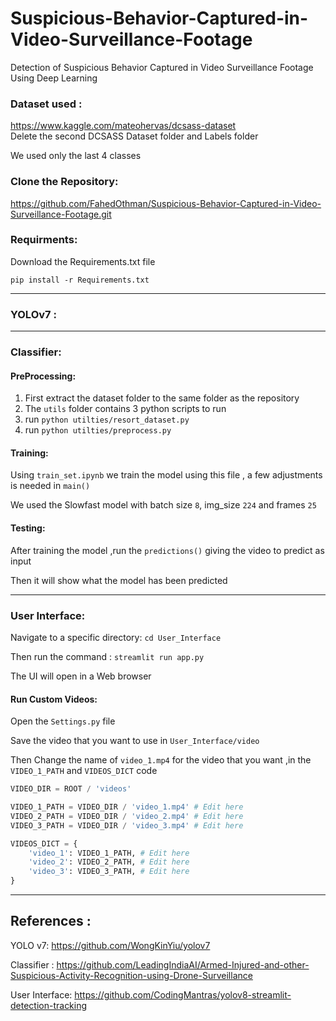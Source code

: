 # Suspicious-Behavior-Captured-in-Video-Surveillance-Footage
Detection of Suspicious Behavior Captured in Video Surveillance Footage Using Deep Learning

### Dataset used :
 https://www.kaggle.com/mateohervas/dcsass-dataset   
 Delete the second DCSASS Dataset folder and Labels folder
 
 We used only the last 4 classes
 
### Clone the Repository:
https://github.com/FahedOthman/Suspicious-Behavior-Captured-in-Video-Surveillance-Footage.git

### Requirments:
Download the Requirements.txt file 

`pip install -r Requirements.txt`

---------------------------------------------------------------
### YOLOv7 :
---------------------------------------------------------------
### Classifier:
#### PreProcessing:
  1. First extract the dataset folder to the same folder as the repository
  2. The `utils` folder contains 3 python scripts to run
  3. run `python utilties/resort_dataset.py`
  4. run `python utilties/preprocess.py`

#### Training:
Using `train_set.ipynb` we train the model using this file , a few adjustments is needed in `main()`

We used the Slowfast model with batch size `8`, img_size `224` and frames `25`

#### Testing:
After training the model ,run the `predictions()` giving the video to predict as input

Then it will show what the model has been predicted 

---------------------------------------------------------------
### User Interface:
Navigate to a specific directory: `cd User_Interface`

Then run the command : `streamlit run app.py` 

The UI will open in a Web browser

#### Run Custom Videos:
Open the `Settings.py` file 

Save the video that you want to use in `User_Interface/video`

Then Change the name of `video_1.mp4` for the video that you want ,in the `VIDEO_1_PATH` and `VIDEOS_DICT` code

```python
VIDEO_DIR = ROOT / 'videos' 

VIDEO_1_PATH = VIDEO_DIR / 'video_1.mp4' # Edit here
VIDEO_2_PATH = VIDEO_DIR / 'video_2.mp4' # Edit here
VIDEO_3_PATH = VIDEO_DIR / 'video_3.mp4' # Edit here

VIDEOS_DICT = {
    'video_1': VIDEO_1_PATH, # Edit here
    'video_2': VIDEO_2_PATH, # Edit here
    'video_3': VIDEO_3_PATH, # Edit here
}


```



---------------------------------------------------------------
## References :
YOLO v7: https://github.com/WongKinYiu/yolov7

Classifier : https://github.com/LeadingIndiaAI/Armed-Injured-and-other-Suspicious-Activity-Recognition-using-Drone-Surveillance

User Interface: https://github.com/CodingMantras/yolov8-streamlit-detection-tracking
